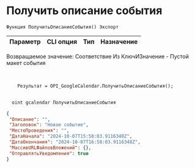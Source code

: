 ﻿---
sidebar_position: 1
---

# Получить описание события 




`Функция ПолучитьОписаниеСобытия() Экспорт`

  | Параметр | CLI опция | Тип | Назначение |
  |-|-|-|-|

  
  Возвращаемое значение:  Соответствие Из КлючИЗначение - Пустой макет события

<br/>




```bsl title="Пример кода"
    Результат = OPI_GoogleCalendar.ПолучитьОписаниеСобытия();
```



```sh title="Пример команды CLI"
    
  oint gcalendar ПолучитьОписаниеСобытия

```

```json title="Результат"
{
 "Описание": "",
 "Заголовок": "Новое событие",
 "МестоПроведения": "",
 "ДатаНачала": "2024-10-07T15:58:03.9116348Z",
 "ДатаОкончания": "2024-10-07T16:58:03.9116348Z",
 "МассивURLФайловВложений": {},
 "ОтправлятьУведомления": true
}
```
